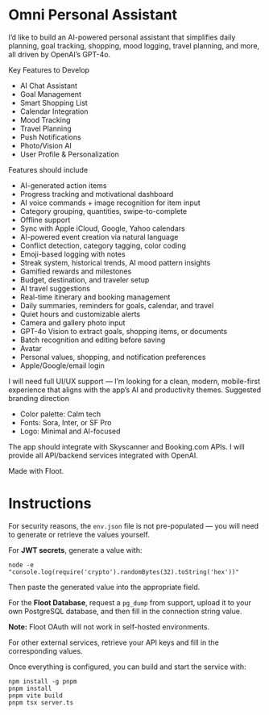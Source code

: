 # Omni Personal Assistant
        
I’d like to build an AI-powered personal assistant that simplifies daily planning, goal tracking, shopping, mood logging, travel planning, and more, all driven by OpenAI’s GPT-4o.

Key Features to Develop 
* AI Chat Assistant 
* Goal Management 
* Smart Shopping List 
* Calendar Integration 
* Mood Tracking 
* Travel Planning 
* Push Notifications 
* Photo/Vision AI 
* User Profile & Personalization

Features should include 
* AI-generated action items 
* Progress tracking and motivational dashboard 
* AI voice commands + image recognition for item input 
* Category grouping, quantities, swipe-to-complete 
* Offline support 
* Sync with Apple iCloud, Google, Yahoo calendars 
* AI-powered event creation via natural language 
* Conflict detection, category tagging, color coding 
* Emoji-based logging with notes 
* Streak system, historical trends, AI mood pattern insights 
* Gamified rewards and milestones 
* Budget, destination, and traveler setup 
* AI travel suggestions 
* Real-time itinerary and booking management 
* Daily summaries, reminders for goals, calendar, and travel 
* Quiet hours and customizable alerts 
* Camera and gallery photo input 
* GPT-4o Vision to extract goals, shopping items, or documents 
* Batch recognition and editing before saving 
* Avatar 
* Personal values, shopping, and notification preferences 
* Apple/Google/email login

I will need full UI/UX support — I’m looking for a clean, modern, mobile-first experience that aligns with the app’s AI and productivity themes.
Suggested branding direction 
* Color palette: Calm tech 
* Fonts: Sora, Inter, or SF Pro 
* Logo: Minimal and AI-focused 

The app should integrate with Skyscanner and Booking.com APIs. 
I will provide all API/backend services integrated with OpenAI.

Made with Floot.

# Instructions

For security reasons, the `env.json` file is not pre-populated — you will need to generate or retrieve the values yourself.  

For **JWT secrets**, generate a value with:  

```
node -e "console.log(require('crypto').randomBytes(32).toString('hex'))"
```

Then paste the generated value into the appropriate field.  

For the **Floot Database**, request a `pg_dump` from support, upload it to your own PostgreSQL database, and then fill in the connection string value.  

**Note:** Floot OAuth will not work in self-hosted environments.  

For other external services, retrieve your API keys and fill in the corresponding values.  

Once everything is configured, you can build and start the service with:  

```
npm install -g pnpm
pnpm install
pnpm vite build
pnpm tsx server.ts
```
